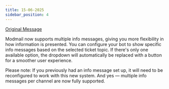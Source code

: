```yaml
---
title: 15-06-2025
sidebar_position: 4
---
```

[Original Message](https://discord.com/channels/1113111089350197380/1316771964487995462/1383580753924980738)


Modmail now supports multiple info messages, giving you more flexibility in how information is presented. You can configure your bot to show specific info messages based on the selected ticket topic. If there's only one available option, the dropdown will automatically be replaced with a button for a smoother user experience.

Please note: If you previously had an info message set up, it will need to be reconfigured to work with this new system. And yes — multiple info messages per channel are now fully supported.